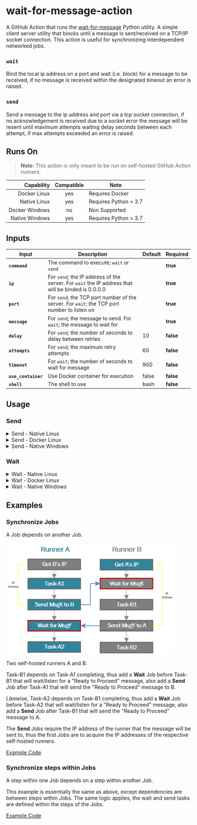 # wait-for-message-action

A GitHub Action that runs the [wait-for-message](https://pypi.org/project/wait-for-message/) Python utility. A simple client server utility that blocks until a message is sent/received on a TCP/IP socket connection. This action is useful for synchronizing interdependent networked jobs.

### **`wait`**

Bind the local ip address on a port and wait (i.e. block) for a message to be received, if no message is received within the designated timeout an error is raised.

### **`send`**

Send a message to the ip address and port via a tcp socket connection, if no acknowledgement is received due to a socket error the message will be resent until maximum attempts waiting delay seconds between each attempt, if max attempts exceeded an error is raised.

## Runs On

> **Note**: This action is only meant to be run on self-hosted GitHub Action runners.

|     Capability | Compatible | Note                |
| -------------: | :--------: | --------------------- |
|   Docker Linux |     yes     | Requires Docker       |
|   Native Linux |     yes     | Requires Python > 3.7 |
| Docker Windows |     no     | Non Supported         |
| Native Windows |     yes     | Requires Python > 3.7 |

## Inputs

| **Input**                      | **Description**                                                                          | **Default** | **Required** |
| ------------------------------ | ---------------------------------------------------------------------------------------- | ----------- | ------------ |
| **<code>command</code>**       | The command to execute; `wait` or `send`                                                 |             | **true**     |
| **<code>ip</code>**            | For `send`; the IP address of the server. For `wait` the IP address that will be binded is 0.0.0.0                                          |             | **true**     |
| **<code>port</code>**          | For `send`; the TCP port number of the server. For `wait`; the TCP port number to listen on |             | **true**     |
| **<code>message</code>**       | For `send`; the message to send. For `wait`; the message to wait for                     |             | **true**     |
| **<code>delay</code>**         | For `send`; the number of seconds to delay between retries                               | 10          | **false**    |
| **<code>attempts</code>**      | For `send`; the maximum retry attempts                                                   | 60          | **false**    |
| **<code>timeout</code>**       | For `wait`; the number of seconds to wait for message                                    | 900         | **false**    |
| **<code>use_container</code>** | Use Docker container for execution                                                       | false       | **false**    |
| **<code>shell</code>**         | The shell to use                                                                         | bash        | **false**    |


## Usage

### Send

<details><summary>Send - Native Linux</summary>

```bash
name: Test Native Send
on: workflow_dispatch
jobs:
  test:
    runs-on: self-hosted-linux
    steps:
    - name: Send for a Message
      uses: soda480/wait-for-message-action
      with:
        command: "send"
        ip: "192.168.1.184"
        port: 8080
        message: "ready to proceed"
        timeout: 60
```

</details>

<details><summary>Send - Docker Linux</summary>

```bash
name: Test Container Send
on: workflow_dispatch
jobs:
  test:
    runs-on: self-hosted-linux
    steps:
    - name: Send for a Message
      uses: soda480/wait-for-message-action
      with:
        command: "send"
        ip: "192.168.1.184"
        port: 8080
        message: "ready to proceed"
        timeout: 60
        use_container: true
```

</details>

<details><summary>Send - Native Windows</summary>

```bash
name: Test Windows Send
on: workflow_dispatch
jobs:
  test:
    runs-on: self-hosted-windows
    steps:
    - name: Send for a Message
      uses: soda480/wait-for-message-action
      with:
        command: "send"
        ip: "192.168.1.199"
        port: 8080
        message: "ready to proceed"
        timeout: 60
        shell: cmd
```

</details>

### Wait

<details><summary>Wait - Native Linux</summary>

```bash
name: Test Native Wait
on: workflow_dispatch
jobs:
  test:
    runs-on: self-hosted-linux
    steps:
    - name: Wait for a Message
      uses: soda480/wait-for-message-action
      with:
        command: "wait"
        port: 8080
        message: "ready to proceed"
        timeout: 60
```

</details>

<details><summary>Wait - Docker Linux</summary>

```bash
name: Test Container Wait
on: workflow_dispatch
jobs:
  test:
    runs-on: self-hosted-linux
    steps:
    - name: Wait for a Message
      uses: soda480/wait-for-message-action
      with:
        command: "wait"
        port: 8080
        message: "ready to proceed"
        timeout: 60
        use_container: true
```

</details>

<details><summary>Wait - Native Windows</summary>

```bash
name: Test Windows Wait
on: workflow_dispatch
jobs:
  test:
    runs-on: self-hosted-windows
    steps:
    - name: Wait for a Message
      uses: soda480/wait-for-message-action
      with:
        command: "wait"
        port: 8080
        message: "ready to proceed"
        timeout: 60
        shell: cmd
```

</details>

## Examples

### Synchronize Jobs

A Job depends on another Job.

![Example](./docs/images/JobSync.png?raw=true)

Two self-hosted runners A and B.

Task-B1 depends on Task-A1 completing, thus add a **Wait** Job before Task-B1 that will wait/listen for a "Ready to Proceed" message, also add a **Send** Job after Task-A1 that will send the "Ready to Proceed" message to B. 

Likewise, Task-A2 depends on Task-B1 completing, thus add a **Wait** Job before Task-A2 that will wait/listen for a "Ready to Proceed" message, also add a **Send** Job after Task-B1 that will send the "Ready to Proceed" message to A.

The **Send** Jobs require the IP address of the runner that the message will be sent to, thus the first Jobs are to acquire the IP addresses of the respective self-hosted runners.

[Example Code](./.github/workflows/test-job-sync.yml?raw=true)

### Synchronize steps within Jobs

A step within one Job depends on a step within another Job.

This example is essentially the same as above, except dependencies are between steps within Jobs. The same logic applies, the wait and send tasks are defined within the steps of the Jobs.

[Example Code](./.github/workflows/test-job-sync-steps.yml?raw=true)